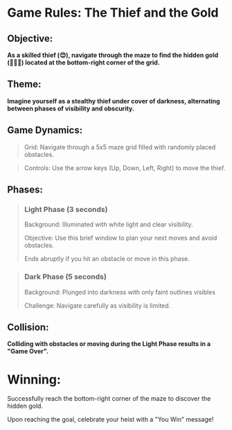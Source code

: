 

# Game Rules: The Thief and the Gold
## Objective: 
**As a skilled thief (😊), navigate through the maze to find the hidden gold (🧈🧈🧈) located at the bottom-right corner of the grid.**

## Theme: 
**Imagine yourself as a stealthy thief under cover of darkness, alternating between phases of visibility and obscurity.**

## Game Dynamics:
> Grid: Navigate through a 5x5 maze grid filled with randomly placed obstacles.

> Controls: Use the arrow keys (Up, Down, Left, Right) to move the thief.

## Phases:
 >### **Light Phase (3 seconds)**
>Background: Illuminated with white light and clear visibility.
>
>Objective: Use this brief window to plan your next moves and avoid obstacles.
>
>Ends abruptly if you hit an obstacle or move in this phase.
 
 >### **Dark Phase (5 seconds)**
>Background: Plunged into darkness with only faint outlines visibles
>
>Challenge: Navigate carefully as visibility is limited.

## Collision:
**Colliding with obstacles or moving during the Light Phase results in a "Game Over".**

# Winning:
Successfully reach the bottom-right corner of the maze to discover the hidden gold.

Upon reaching the goal, celebrate your heist with a "You Win" message!
